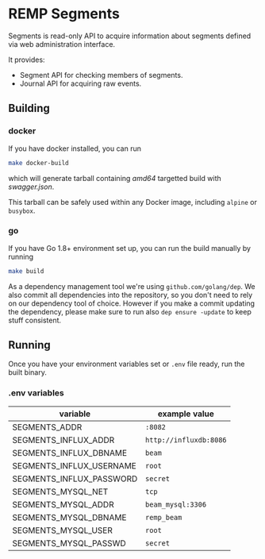 # REMP Segments

Segments is read-only API to acquire information about segments defined via web administration interface.

It provides:

- Segment API for checking members of segments.
- Journal API for acquiring raw events.

## Building

### docker

If you have docker installed, you can run

```bash
make docker-build
``` 

which will generate tarball containing *amd64* targetted
build with *swagger.json*.

This tarball can be safely used within any Docker image, including `alpine` or `busybox`.

### go

If you have Go 1.8+ environment set up, you can run the build manually by running

```bash
make build
```

As a dependency management tool we're using `github.com/golang/dep`. We also commit all dependencies into the
repository, so you don't need to rely on our dependency tool of choice. However if you make a commit updating
the dependency, please make sure to run also `dep ensure -update` to keep stuff consistent.

## Running

Once you have your environment variables set or `.env` file ready, run the built binary.

### .env variables

variable|example value
--- | ---
SEGMENTS_ADDR|`:8082`
SEGMENTS_INFLUX_ADDR|`http://influxdb:8086`
SEGMENTS_INFLUX_DBNAME|`beam`
SEGMENTS_INFLUX_USERNAME|`root`
SEGMENTS_INFLUX_PASSWORD|`secret`
SEGMENTS_MYSQL_NET|`tcp`
SEGMENTS_MYSQL_ADDR|`beam_mysql:3306`
SEGMENTS_MYSQL_DBNAME|`remp_beam`
SEGMENTS_MYSQL_USER|`root`
SEGMENTS_MYSQL_PASSWD|`secret`
